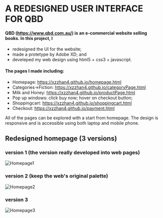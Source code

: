 # A REDESIGNED USER INTERFACE FOR QBD 
#### QBD (https://www.qbd.com.au/) is an e-commercial website selling books. In this project, I 
- redesigned the UI for the website;
- made a protetype by Adobe XD; and
- develeped my web design using html5 + css3 + javascript.

#### The pages I made including:
- Homepage: https://xzzhan4.github.io/homepage.html
- Categories->Fiction: https://xzzhan4.github.io/categoryPage.html
- Milk and Honey: https://xzzhan4.github.io/productPage.html
- Pop up windows: click buy now; hover on checkout button;
- Shoppingcart: https://xzzhan4.github.io/shoppingcart.html
- Checkout: https://xzzhan4.github.io/payment.html

All of the pages can be explored with a start from homepage. The design is responsive and is accessible using both laptop and mobile phone.

## Redesigned homepage (3 versions)

### version 1 (the version really developed into web pages)
![Homepage1](https://user-images.githubusercontent.com/71010540/175211826-f233fea8-604b-46ef-b80c-d49709d3e949.png)
### version 2 (keep the web's original palette)
![Homepage2](https://user-images.githubusercontent.com/71010540/175212335-114e964b-948b-4fd7-aaa0-881a4fdb9fd4.png)
### version 3
![Homepage3](https://user-images.githubusercontent.com/71010540/175212425-c2037562-bbdb-471d-81ca-73b1078c9689.png)

